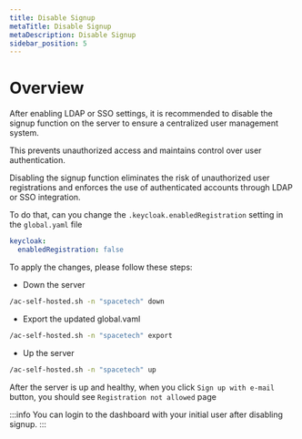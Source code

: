 ```yaml
---
title: Disable Signup
metaTitle: Disable Signup
metaDescription: Disable Signup
sidebar_position: 5
---
```


# Overview

After enabling LDAP or SSO settings, it is recommended to disable the signup function on the server to ensure a centralized user management system.

This prevents unauthorized access and maintains control over user authentication.

Disabling the signup function eliminates the risk of unauthorized user registrations and enforces the use of authenticated accounts through LDAP or SSO integration.

To do that, can you change the `.keycloak.enabledRegistration` setting in the `global.yaml` file

```yaml
keycloak:
  enabledRegistration: false
```

To apply the changes, please follow these steps:

- Down the server

```bash
/ac-self-hosted.sh -n "spacetech" down
```

- Export the updated global.vaml

```bash
/ac-self-hosted.sh -n "spacetech" export
```

- Up the server

```bash
/ac-self-hosted.sh -n "spacetech" up
```

After the server is up and healthy, when you click `Sign up with e-mail` button, you should see
`Registration not allowed` page

:::info
You can login to the dashboard with your initial user after disabling signup.
:::
